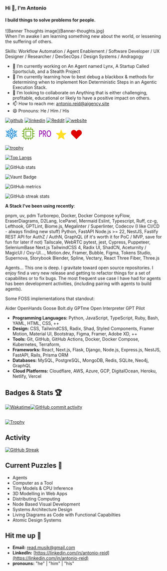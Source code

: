 ### Hi 👋, I'm Antonio
#### I build things to solve problems for people.

<div style={'border-radius': '40px'}>
![Banner Thoughts image](Banner-thoughts.jpg)
</div>
When I'm awake I am learning something new about the world, or lessening the suffering of others. 

Skills: Workflow Automation / Agent Enablement / Software Developer / UX Designer / Researcher  / DevSecOps  / Design Systems / Andragogy

- 🔭 I’m currently working on An Agent named Lynx, A Startup Called Sportsclub, and a Stealth Project 
- 🌱 I’m currently learning how to best debug a blackbox & methods for determining when to implement Non Deterministic Steps in an Agentic Execution Stack. 
- 👯 I’m looking to collaborate on Anything that is either challenging, profitable, educational or likely to have a positive impact on others. 
- 📫 How to reach me: antonio.reid@aigency.site 
- 😄 Pronouns: He / Him / His 


[<img src='https://cdn.jsdelivr.net/npm/simple-icons@3.0.1/icons/github.svg' alt='github' height='40'>](https://github.com/AReid987)  [<img src='https://cdn.jsdelivr.net/npm/simple-icons@3.0.1/icons/linkedin.svg' alt='linkedin' height='40'>](https://www.linkedin.com/in/antonio-reid/)  [<img src='https://cdn.jsdelivr.net/npm/simple-icons@3.0.1/icons/reddit.svg' alt='Reddit' height='40'>](https://www.reddit.com/user/AReid987)  [<img src='https://cdn.jsdelivr.net/npm/simple-icons@3.0.1/icons/icloud.svg' alt='website' height='40'>](https://aigency.site)  

<a href='https://archiveprogram.github.com/'><img src='https://raw.githubusercontent.com/acervenky/animated-github-badges/master/assets/acbadge.gif' width='40' height='40'></a> <a href='https://docs.github.com/en/developers'><img src='https://raw.githubusercontent.com/acervenky/animated-github-badges/master/assets/devbadge.gif' width='40' height='40'></a> <a href='https://github.com/pricing'><img src='https://raw.githubusercontent.com/acervenky/animated-github-badges/master/assets/pro.gif' width='40' height='40'></a> <a href='https://stars.github.com/'><img src='https://raw.githubusercontent.com/acervenky/animated-github-badges/master/assets/starbadge.gif' width='35' height='35'></a> <a href='https://docs.github.com/en/github/supporting-the-open-source-community-with-github-sponsors'><img src='https://raw.githubusercontent.com/acervenky/animated-github-badges/master/assets/sponsorbadge.gif' width='35' height='35'></a> 

[![trophy](https://github-profile-trophy.vercel.app/?username=AReid987)](https://github.com/ryo-ma/github-profile-trophy)

[![Top Langs](https://github-readme-stats.vercel.app/api/top-langs/?username=AReid987)](https://github.com/anuraghazra/github-readme-stats)

![GitHub stats](https://github-readme-stats.vercel.app/api?username=AReid987&show_icons=true&count_private=true)  

![Vaunt Badge](https://api.vaunt.dev/v1/github/entities/AReid987/contributions?format=svg&private=true)  

![GitHub metrics](https://metrics.lecoq.io/AReid987)  

![GitHub streak stats](https://streak-stats.demolab.com/?user=AReid987)  

**A Stack I've been using recently**:

pnpm, uv, pdm
Turborepo, Docker, Docker Compose
xyFlow, EraserDiagrams, D2Lang, IcePanel, Mermaid
Eslint, Typescript, Ruff, cz-g, Lefthook, GPTLint, Biome.js, Megalinter / Superlinter, Codecov (I like CI/CD - always finding new stuff)
Python, FastAPI
Node.js >= 22, NestJS, Fastify
REST API for AuthZ / AuthN, GraphQL (if it's worth it for PoC / MVP, save for fun for later if not)
Tailscale, WebRTC
pytest, jest, Cypress, Puppeteer, SeleniumBase
Next.js
TailwindCSS 4, Radix UI, ShadCN, Aceturnity / MagicUI / Oxy-UI..., Motion.dev, 
Framer, Bubble, Figma, 
Tokens Studio, Supernova, Storybook
Blender, Spline, Vectary, React Three Fiber, Three.js

Agents... This one is deep. I gravitate toward open source repositories. I enjoy find a very new release and getting to refactor things for a set of capabilites or to fix bugs. 
The most frequent use case I have had for agents has been development activities, (including pairing with agents to build agents). 

Some FOSS implementations that standout:

Aider
OpenHands
Goose
Bolt.diy
GPTme
Open Interpreter
GPT Pilot

- **Programming Languages:** Python, JavaScript, TypeScript, Ruby, Bash, YAML, HTML, CSS, ++
- **Design:** CSS, TailwindCSS, Radix, Shad, Styled Components, Framer Motion, Material UI, Bootstrap, Figma, Framer, Adobe XD, ++
- **Tools:** Git, GitHub, GitHub Actions, Docker, Docker Compose, Kubernetes, Terraform, 
- **Frameworks:** React, Next.js, Flask, Django, Node.js, Express.js, NestJS, FastAPI, Rails, Prisma ORM
- **Databases:** MySQL, PostgreSQL, MongoDB, Redis, SQLite, Neo4j, GraphQL
- **Cloud Platforms:** Cloudflare, AWS, Azure, GCP, DigitalOcean, Heroku, Netlify, Vercel

 </p>
</div>

## Badges & Stats 🏆

<div align="center" style="display: flex; flex-direction: row;">
 <div>
  <a href="https://wakatime.com/@018dd211-b1fc-4a37-9172-f06c7f1fa85d">
    <img src="https://wakatime.com/badge/user/018dd211-b1fc-4a37-9172-f06c7f1fa85d.svg" alt="Wakatime">
  </a>
  </div>
 <div>
  <a href="https://github.com/areid987/areid987">
   <img src="https://img.shields.io/github/commit-activity/y/areid987/areid987" alt="GitHub commit activity">
  </a>
 </div>
</div>
<br />

[![Trophy](https://github-profile-trophy.vercel.app/?username=areid987&theme=&column=9)](https://github.com/areid987)

</div>

## Activity

<a href="https://git.io/streak-stats"><img src="https://streak-stats.demolab.com?user=areid987&theme=transparent&border_radius=16&card_height=196&border=615FFF" alt="GitHub Streak" /></a>

## Current Puzzles 🤔

- Agents
- Computer as a Tool
- Tiny Models & CPU Inference
- 3D Modelling in Web Apps
- Distributing Computing
- Node Based Visual Development
- Systems Architecture Design
- Living Diagrams as Code with Functional Capabilties
- Atomic Design Systems

## Hit me up 📲

- **Email:** [read.musik@gmail.com](mailto:read.musik@gmail.com)
- **LinkedIn:** [https://linkedin.com/in/antonio-reid](https://linkedin.com/in/antonio-reid)
- **pronouns:** "he" | "him" | "his"

